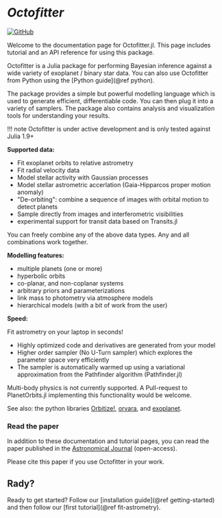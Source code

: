 # *Octofitter*

[![GitHub](https://img.shields.io/badge/Code-GitHub-black.svg)](https://github.com/sefffal/Octofitter.jl)

Welcome to the documentation page for Octofitter.jl. 
This page includes tutorial and an API reference for using this package.

Octofitter is a Julia package for performing Bayesian inference 
against a wide variety of exoplanet / binary star data.
You can also use Octofitter from Python using the [Python guide](@ref python).

The package provides a simple but powerful modelling language which is used to generate
efficient, differentiable code. You can then plug it into a variety of samplers.
The package also contains analysis and visualization tools for understanding your results.


!!! note
    Octofitter is under active development and is only tested against Julia 1.9+

**Supported data:**
* Fit exoplanet orbits to relative astrometry
* Fit radial velocity data
* Model stellar activity with Gaussian processes
* Model stellar astrometric accerlation (Gaia-Hipparcos proper motion anomaly)
* "De-orbiting": combine a sequence of images with orbital motion to detect planets
* Sample directly from images and interferometric visibilities
* experimental support for transit data based on Transits.jl

You can freely combine any of the above data types. 
Any and all combinations work together.

**Modelling features:**
* multiple planets (one or more)
* hyperbolic orbits
* co-planar, and non-coplanar systems
* arbitrary priors and parameterizations
* link mass to photometry via atmosphere models
* hierarchical models (with a bit of work from the user)

**Speed:**

Fit astrometry on your laptop in seconds!

* Highly optimized code and derivatives are generated from your model
* Higher order sampler (No U-Turn sampler) which explores the parameter space very efficiently 
* The sampler is automatically warmed up using a variational approximation from the Pathfinder algorithm (Pathfinder.jl) 

Multi-body physics is not currently supported. A Pull-request to PlanetOrbits.jl implementing this functionality would be welcome.

See also: the python libraries [Orbitize!](https://orbitize.readthedocs.io/en/latest/), [orvara](https://github.com/t-brandt/orvara), and [exoplanet](https://docs.exoplanet.codes/en/latest/).

### Read the paper
In addition to these documentation and tutorial pages, you can read the paper published in the [Astronomical Journal](https://dx.doi.org/10.3847/1538-3881/acf5cc) (open-access).

Please cite this paper if you use Octofitter in your work.


## Rady?
Ready to get started? Follow our [installation guide](@ref getting-started) and then follow our [first tutorial](@ref fit-astrometry).